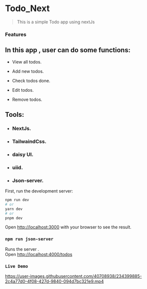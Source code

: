 # Todo_Next

> This is a simple Todo app using nextJs

### Features

## In this app , user can do some functions:

- View all todos.

- Add new todos.

- Check todos done.

- Edit todos.

- Remove todos.

## Tools:

- ### NextJs.

- ### TailwaindCss.

- ### daisy UI.


- ### uiid.

- ### Json-server.

First, run the development server:

```bash
npm run dev
# or
yarn dev
# or
pnpm dev
```

Open [http://localhost:3000](http://localhost:3000) with your browser to see the result.

### `npm run json-server `

Runs the server .\
Open [http://localhost:4000/todos](http://localhost:4000/todos)


### `Live Demo`

https://user-images.githubusercontent.com/40708938/234399885-2c4a77d0-4f08-427d-9840-094d7bc321e9.mp4


